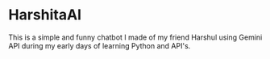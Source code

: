 # HarshitaAI
This is a simple and funny chatbot I made of my friend Harshul using Gemini API during my early days of learning Python and API's.
